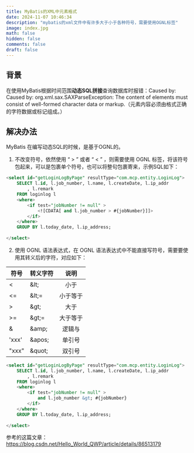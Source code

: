 ```yaml
---
title: MyBatis的XML中元素格式
date: 2024-11-07 10:46:34
description: "mybatis的xml文件中有许多大于小于各种符号，需要使用OGNL标签"
image: index.jpg
math: false
hidden: false
comments: false
draft: false
---
```



## 背景

  在使用MyBatis根据时间范围**动态SQL拼接**查询数据库时报错：Caused by: Caused by: org.xml.sax.SAXParseException: The content of elements must consist of well-formed character data or markup.（元素内容必须由格式正确的字符数据或标记组成。）

## 解决办法

MyBatis 在编写动态SQL的时候，是基于OGNL的。

1. 不改变符号，依然使用 “ > ” 或者 “ < ” ，则需要使用 OGNL 标签，将该符号包起来，可以是包裹单个符号，也可以将整句包裹寄来，示例SQL如下：

```sql
<select id="getLoginLogByPage" resultType="com.mcp.entity.LoginLog">
	SELECT l.id, l.job_number, l.name, l.createDate, l.ip_addr
		, l.remark
	FROM loginlog l
	<where>
		<if test="jobNumber != null" >
			<![CDATA[ and l.job_number > #{jobNumber}]]>
		</if>
	</where>
	GROUP BY l.today_date, l.ip_address;
 
</select>
```

2. 使用 OGNL 语法表达式，在 OGNL 语法表达式中不能直接写符号，需要要使用其转义后的字符，对应如下：

| 符号  | 转义字符 |   说明   |
| ----- | -------- | :------: |
| <     | \&lt;    |   小于   |
| <=    | \&lt;=   | 小于等于 |
| >     | \&gt;    |   大于   |
| >=    | \&gt;=   | 大于等于 |
| &     | \&amp;   |  逻辑与  |
| 'xxx' | \&apos;  |  单引号  |
| "xxx" | \&quot;  |  双引号  |

```sql
<select id="getLoginLogByPage" resultType="com.mcp.entity.LoginLog">
	SELECT l.id, l.job_number, l.name, l.createDate, l.ip_addr
		, l.remark
	FROM loginlog l
	<where>
		<if test="jobNumber != null" >
			and l.job_number &gt; #{jobNumber}
		</if>
	</where>
	GROUP BY l.today_date, l.ip_address;
 
</select>
```

参考的这篇文章：https://blog.csdn.net/Hello_World_QWP/article/details/86513179
